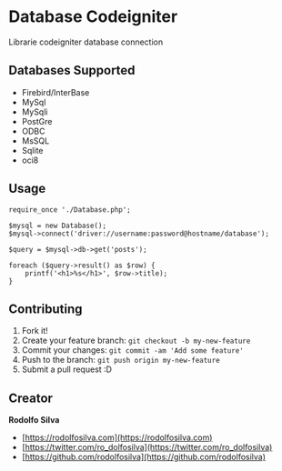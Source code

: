 # Database Codeigniter

Librarie codeigniter database connection

## Databases Supported

* Firebird/InterBase
* MySql
* MySqli
* PostGre
* ODBC
* MsSQL
* Sqlite
* oci8

## Usage

```
require_once './Database.php';

$mysql = new Database();
$mysql->connect('driver://username:password@hostname/database');

$query = $mysql->db->get('posts');

foreach ($query->result() as $row) {
    printf('<h1>%s</h1>', $row->title);
}
```

## Contributing

1. Fork it!
2. Create your feature branch: `git checkout -b my-new-feature`
3. Commit your changes: `git commit -am 'Add some feature'`
4. Push to the branch: `git push origin my-new-feature`
5. Submit a pull request :D

## Creator

**Rodolfo Silva**

+ [https://rodolfosilva.com](https://rodolfosilva.com)
+ [https://twitter.com/ro_dolfosilva](https://twitter.com/ro_dolfosilva)
+ [https://github.com/rodolfosilva](https://github.com/rodolfosilva)
